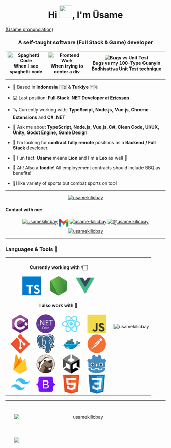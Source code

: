 <h1 align="center">Hi <img src="https://raw.githubusercontent.com/MartinHeinz/MartinHeinz/master/wave.gif" width="40px" height="40px" />, I'm Üsame </h1>

[(Üsame pronunciation)](https://drive.google.com/file/d/1fFIVoylwxUhcrxc8uFCabuRK4Yu5f0Fz/view?usp=drive_link)

<h3 align="center">A self-taught software (Full Stack & Game) developer</h3>

| ![Spaghetti Code](https://media.tenor.com/EXBaKnJud_AAAAAd/leorio-hxh.gif) <br> When I see spaghetti code | ![Frontend Work](https://media.tenor.com/Rha6TlXId_oAAAAd/gon-freecss-wondering.gif) <br> When trying to center a div | ![Bugs vs Unit Test](https://media.tenor.com/WP2fTVOkNlIAAAAd/hunter-x-hunter-netero.gif) <br> Bugs vs my 100-Type Guanyin Bodhisattva Unit Test technique |
| :-------------------------------------------------------------------------------------------------------: | :-------------------------------------------------------------------------------------------------------------------: | :--------------------------------------------------------------------------------------------------------------------------------------------------------: |

---

- 📍 Based in **Indonesia** 🇮🇩 & **Turkiye** 🇹🇷

- 💻 Last position: **Full Stack .NET Developer at [Ericsson](https://www.ericsson.com/en)**

- 🪚 Currently working with; **TypeScript**, **Node.js**, **Vue.js**,  **Chrome Extensions** and **C# .NET**

- 💬 Ask me about **TypeScript, Node.js, Vue.js, C#, Clean Code, UI/UX, Unity, Godot Engine, Game Design**

- 🧐 I’m looking for **contract** **fully remote** positions as a **Backend / Full Stack** developer.

- 🐸 Fun fact: **Usame** means **Lion** and I'm a **Leo** as well 🦁

- 🍕 Ah! Also a **foodie**! All employement contracts should include BBQ as benefits!

- 🥊I like variety of sports but combat sports on top!

<!-- <p align="left">
  <img src="https://komarev.com/ghpvc/?username=usamekilicbay&label=Profile%20views&color=0e75b6&style=flat" alt="usamekilicbay" />
</p> -->

---

<p align="center">
  <a href="https://github.com/ryo-ma/github-profile-trophy">
    <img
      src="https://github-profile-trophy.vercel.app/?username=usamekilicbay&margin-w=10&column=3&theme=onedark&title=MultiLanguage,Commits,Repositories,"
      alt="usamekilicbay"
    />
  </a>
</p>

<!-- ### Blogs posts -->
<!-- BLOG-POST-LIST:START -->
<!-- BLOG-POST-LIST:END -->
<h4 align="left">Contact with me:</h4>
<div align="center">
    <a
        href="https://linkedin.com/in/usame-kilicbay"
        target="blank"
    >
        <img
            align="center"
            src="https://raw.githubusercontent.com/rahuldkjain/github-profile-readme-generator/master/src/images/icons/Social/linked-in-alt.svg"
            alt="usamekilicbay"
            height="30"
            width="30"
        />
    </a>
    <a
        href="mailto:usame.kilicbay@gmail.com"
        target="blank"
    >
        <img
            align="middle"
            src="logo/gmail-logo.png"
            alt="usame.kilicbay"
            height="30"
            width="30"
        />
    </a>
    <a
        href="https://stackoverflow.com/users/usame-kilicbay"
        target="blank"
    >
        <img
            align="center"
            src="https://raw.githubusercontent.com/rahuldkjain/github-profile-readme-generator/master/src/images/icons/Social/stack-overflow.svg"
            alt="usame-kilicbay"
            height="30"
            width="30"
        />
    </a>
    <a
        href="https://medium.com/@usame.kilicbay"
        target="blank"
    >
        <img
            align="center"
            src="https://raw.githubusercontent.com/rahuldkjain/github-profile-readme-generator/master/src/images/icons/Social/medium.svg"
            alt="@usame.kilicbay"
            height="30"
            width="30"
        />
    </a>
    <a
        href="https://www.leetcode.com/usamekilicbay"
        target="blank"
    >
        <img
            align="center"
            src="https://raw.githubusercontent.com/rahuldkjain/github-profile-readme-generator/master/src/images/icons/Social/leet-code.svg"
            alt="usamekilicbay"
            height="30"
            width="30"
        />
    </a>
</div>

---

<div align="center">
    <h3 align="start">Languages & Tools 🧰</h3>
    <table width="100%">
        <tr width="60%">
            <!-- First Column: Tools -->
            <td align="center">
                <h4 style="text-align: center">Currently working with 👇🏻</h4>
                <div>
                    <a
                            href="https://www.typescriptlang.org/"
                            style="margin: 0px 10px; text-decoration: none"
                            target="_blank"
                            rel="noreferrer"
                        >
                            <img
                                src="https://raw.githubusercontent.com/devicons/devicon/master/icons/typescript/typescript-original.svg"
                                alt="typescript"
                                width="60"
                                height="60"
                            />
                        </a>
                         <a
                            href="https://nodejs.org/en"
                            target="_blank"
                            style="margin: 0px 10px; text-decoration: none"
                            rel="noreferrer"
                        >
                            <img
                                src="https://raw.githubusercontent.com/devicons/devicon/master/icons/nodejs/nodejs-original.svg"
                                alt="nodejs"
                                width="60"
                                height="60"
                            />
                        </a>
                         <a
                            href="https://vuejs.org/"
                            style="margin: 0px 10px; text-decoration: none"
                            target="_blank"
                            rel="noreferrer"
                        >
                            <img
                                src="https://raw.githubusercontent.com/devicons/devicon/master/icons/vuejs/vuejs-original.svg"
                                alt="vue"
                                width="60"
                                height="60"
                            />
                        </a>
                </div>
                <div>
                    <h4 style="text-align: center">I also work with 💖 </h4>
                    <div style="display: flex; flex-direction: row; justify-content: center">
                     <a
                        href="https://docs.microsoft.com/en-us/dotnet/csharp/"
                        style="margin: 0px 10px; text-decoration: none"
                        target="_blank"
                        rel="noreferrer"
                    >
                        <img
                            src="https://raw.githubusercontent.com/devicons/devicon/master/icons/csharp/csharp-original.svg"
                            alt="csharp"
                            width="60"
                            height="60"
                        />
                    </a>
                         <a
                        href="https://dotnet.microsoft.com/"
                        style="margin: 0px 10px; text-decoration: none"
                        target="_blank"
                        rel="noreferrer"
                    >
                        <img
                            src="https://raw.githubusercontent.com/devicons/devicon/master/icons/dotnetcore/dotnetcore-original.svg"
                            alt="dotnetcore"
                            width="60"
                            height="60"
                        />
                        <a
                            href="https://react.dev/"
                            style="margin: 0px 10px; text-decoration: none"
                            target="_blank"
                            rel="noreferrer"
                        >
                            <img
                                src="https://raw.githubusercontent.com/devicons/devicon/master/icons/react/react-original.svg"
                                alt="react"
                                width="60"
                                height="60"
                            />
                        </a>
                        <a
                            href="https://developer.mozilla.org/en-US/docs/Web/JavaScript"
                            style="margin: 0px 10px; text-decoration: none"
                            target="_blank"
                            rel="noreferrer"
                        >
                            <img
                                src="https://raw.githubusercontent.com/devicons/devicon/master/icons/javascript/javascript-original.svg"
                                alt="javascript"
                                width="60"
                                height="60"
                            />
                        </a>
                    </div>
                    <div style="display: flex; flex-direction: row; justify-content: center">
                        <a
                            href="https://git-scm.com/"
                            style="margin: 0px 10px; text-decoration: none"
                            target="_blank"
                            rel="noreferrer"
                        >
                            <img
                                src="https://raw.githubusercontent.com/devicons/devicon/master/icons/git/git-original.svg"
                                alt="git"
                                width="60"
                                height="60"
                            />
                        </a>
                        <a
                            href="https://postgresql.com"
                            style="margin: 0px 10px; text-decoration: none"
                            target="_blank"
                            rel="noreferrer"
                        >
                            <img
                                src="https://raw.githubusercontent.com/devicons/devicon/master/icons/postgresql/postgresql-original.svg"
                                alt="postgres"
                                width="60"
                                height="60"
                            />
                        </a>
                        <a
                            href="https://www.docker.com/"
                            style="margin: 0px 10px; text-decoration: none"
                            target="_blank"
                            rel="noreferrer"
                        >
                            <img
                                src="https://raw.githubusercontent.com/devicons/devicon/master/icons/docker/docker-original.svg"
                                alt="docker"
                                width="60"
                                height="60"
                            />
                        </a>
                        <a
                            href="https://postman.com"
                            style="margin: 0px 10px; text-decoration: none"
                            target="_blank"
                            rel="noreferrer"
                        >
                            <img
                                src="https://raw.githubusercontent.com/devicons/devicon/master/icons/postman/postman-original.svg"
                                alt="postman"
                                width="60"
                                height="60"
                            />
                        </a>
                    </div>
                    <div style="display: flex; flex-direction: row; justify-content: center"> 
                        <a
                            href="https://firebase.google.com/"
                            style="margin: 0px 10px; text-decoration: none"
                            target="_blank"
                            rel="noreferrer"
                        >
                            <img
                                src="https://raw.githubusercontent.com/devicons/devicon/master/icons/firebase/firebase-original.svg"
                                alt="firebase"
                                width="60"
                                height="60"
                            />
                        </a>
                        <a
                            href="https://dbeaver.io"
                            style="margin: 0px 10px; text-decoration: none"
                            target="_blank"
                            rel="noreferrer"
                        >
                            <img
                                src="https://raw.githubusercontent.com/devicons/devicon/master/icons/dbeaver/dbeaver-original.svg"
                                alt="dbeaver"
                                width="60"
                                height="60"
                            />
                        </a>
                          <a
                            href="https://unity.com/"
                            style="margin: 0px 10px; text-decoration: none"
                            target="_blank"
                            rel="noreferrer"
                        >
                            <img
                                src="https://raw.githubusercontent.com/devicons/devicon/master/icons/unity/unity-original.svg"
                                alt="unity"
                                width="60"
                                height="60"
                            />
                        </a>
                        <a
                            href="https://godotengine.org/"
                            style="margin: 0px 10px; text-decoration: none"
                            target="_blank"
                            rel="noreferrer"
                        >
                            <img
                                src="https://raw.githubusercontent.com/devicons/devicon/master/icons/godot/godot-original.svg"
                                alt="godotengine"
                                width="60"
                                height="60"
                            />
                        </a>
                    </div>
                    <div style="display: flex; flex-direction: row; justify-content: center">
                        <a
                            href="https://tailwindcss.com//"
                            style="margin: 0px 10px; text-decoration: none"
                            target="_blank"
                            rel="noreferrer"
                        >
                            <img
                                src="https://raw.githubusercontent.com/devicons/devicon/master/icons/tailwindcss/tailwindcss-original.svg"
                                alt="tailwindcss"
                                width="60"
                                height="60"
                            />
                        </a>
                        <a
                            href="https://getbootstrap.com"
                            style="margin: 0px 10px; text-decoration: none"
                            target="_blank"
                            rel="noreferrer"
                        >
                            <img
                                src="https://raw.githubusercontent.com/devicons/devicon/master/icons/bootstrap/bootstrap-original.svg"
                                alt="bootstrap"
                                width="60"
                                height="60"
                            />
                        </a>
                        <a
                            href="https://www.w3.org/html/"
                            style="margin: 0px 10px; text-decoration: none"
                            target="_blank"
                            rel="noreferrer"
                        >
                            <img
                                src="https://raw.githubusercontent.com/devicons/devicon/master/icons/html5/html5-original.svg"
                                alt="html5"
                                width="60"
                                height="60"
                            />
                        </a>
                        <a
                            href="https://www.w3schools.com/css/"
                            style="margin: 0px 10px; text-decoration: none"
                            target="_blank"
                            rel="noreferrer"
                        >
                            <img
                                src="https://raw.githubusercontent.com/devicons/devicon/master/icons/css3/css3-original.svg"
                                alt="css3"
                                width="60"
                                height="60"
                            />
                        </a>
                    </div>
            </td>
            <!-- Second Column: GitHub Stats -->
            <td align="center">
                <img
                    src="https://github-readme-stats-usamekilicbay.vercel.app/api/top-langs?username=usamekilicbay&show_icons=true&locale=en&layout=compact"
                    alt="usamekilicbay"
                />
            </td>
        </tr>
    </table>
</div>

---

<div
    align="center"
    style="display: flex; flex-direction: column"
>
    <img
        style="margin: 2em"
        src="https://github-readme-streak-stats.herokuapp.com/?user=usamekilicbay&"
        alt="usamekilicbay"
    />
    <img
        style="margin: 2em"
        src="https://github-readme-stats-usamekilicbay.vercel.app/api/?username=usamekilicbay&count_private=true&show_icons=true&theme=radical"
    />
</div>
<!--
**usamekilicbay/usamekilicbay** is a ✨ _special_ ✨ repository because its `README.md` (this file) appears on your GitHub profile.

Here are some ideas to get you started:

- 🔭 I’m currently working on ...
- 🌱 I’m currently learning ...
- 👯 I’m looking to collaborate on ...
- 🤔 I’m looking for help with ...
- 💬 Ask me about ...
- 📫 How to reach me: ...
- 😄 Pronouns: ...
- ⚡ Fun fact: ...
  -->
